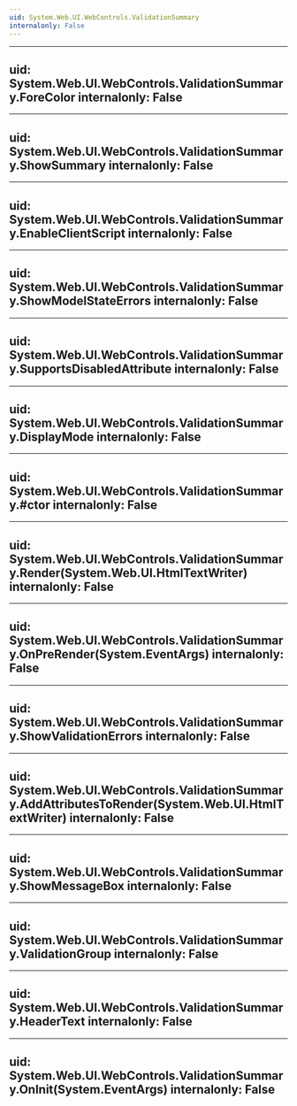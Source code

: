 ```yaml
---
uid: System.Web.UI.WebControls.ValidationSummary
internalonly: False
---
```


---
uid: System.Web.UI.WebControls.ValidationSummary.ForeColor
internalonly: False
---

---
uid: System.Web.UI.WebControls.ValidationSummary.ShowSummary
internalonly: False
---

---
uid: System.Web.UI.WebControls.ValidationSummary.EnableClientScript
internalonly: False
---

---
uid: System.Web.UI.WebControls.ValidationSummary.ShowModelStateErrors
internalonly: False
---

---
uid: System.Web.UI.WebControls.ValidationSummary.SupportsDisabledAttribute
internalonly: False
---

---
uid: System.Web.UI.WebControls.ValidationSummary.DisplayMode
internalonly: False
---

---
uid: System.Web.UI.WebControls.ValidationSummary.#ctor
internalonly: False
---

---
uid: System.Web.UI.WebControls.ValidationSummary.Render(System.Web.UI.HtmlTextWriter)
internalonly: False
---

---
uid: System.Web.UI.WebControls.ValidationSummary.OnPreRender(System.EventArgs)
internalonly: False
---

---
uid: System.Web.UI.WebControls.ValidationSummary.ShowValidationErrors
internalonly: False
---

---
uid: System.Web.UI.WebControls.ValidationSummary.AddAttributesToRender(System.Web.UI.HtmlTextWriter)
internalonly: False
---

---
uid: System.Web.UI.WebControls.ValidationSummary.ShowMessageBox
internalonly: False
---

---
uid: System.Web.UI.WebControls.ValidationSummary.ValidationGroup
internalonly: False
---

---
uid: System.Web.UI.WebControls.ValidationSummary.HeaderText
internalonly: False
---

---
uid: System.Web.UI.WebControls.ValidationSummary.OnInit(System.EventArgs)
internalonly: False
---
